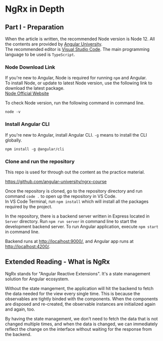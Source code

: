 # NgRx in Depth

## Part I - Preparation

When the article is written, the recommended Node version is Node 12.
All the contents are provided by [Angular University](https://angular-university.io/).  
The recommended editor is [Visual Studio Code](https://code.visualstudio.com/download).
The main programming language to be used is `TypeScript`.

### Node Download Link

If you're new to Angular, Node is required for running `npm` and Angular.  
To install Node, or update to latest Node version, use the following link to download the latest package.  
[Node Official Website](https://nodejs.org/en/)

To check Node version, run the following command in command line.

```console
node -v
```

### Install Angular CLI

If you're new to Angular, install Angular CLI. `-g` means to install the CLI globally.

```console
npm install -g @angular/cli
```

### Clone and run the repository

This repo is used for through out the content as the practice material.

<https://github.com/angular-university/ngrx-course>

Once the repository is cloned, go to the repository directory and run command `code .` to open up the repository in VS Code.  
In VS Code Terminal, run `npm install` which will install all the packages required by the project.  

In the repository, there is a backend server written in Express located in `Server` directory. Run `npm run server` in command line to start the development backend server. To run Angular application, execute `npm start` in command line.

Backend runs at <http://localhost:9000/>, and Angular app runs at <http://localhost:4200/>.

## Extended Reading - What is NgRx

NgRx stands for "Angular Reactive Extensions". It's a state management solution for Angular ecosystem.

Without the state mangement, the application will hit the backend to fetch the data needed for the view every single time. This is because the observables are tightly binded with the components. When the components are disposed and re-created, the observable instances are initialized again and again, too.

By having the state management, we don't need to fetch the data that is not changed multiple times, and when the data is changed, we can immediately reflect the change on the interface without waiting for the response from the backend.
